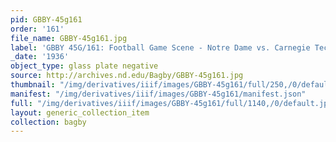 ```yaml
---
pid: GBBY-45g161
order: '161'
file_name: GBBY-45g161.jpg
label: 'GBBY 45G/161: Football Game Scene - Notre Dame vs. Carnegie Tech - 1936'
_date: '1936'
object_type: glass plate negative
source: http://archives.nd.edu/Bagby/GBBY-45g161.jpg
thumbnail: "/img/derivatives/iiif/images/GBBY-45g161/full/250,/0/default.jpg"
manifest: "/img/derivatives/iiif/images/GBBY-45g161/manifest.json"
full: "/img/derivatives/iiif/images/GBBY-45g161/full/1140,/0/default.jpg"
layout: generic_collection_item
collection: bagby
---
```

